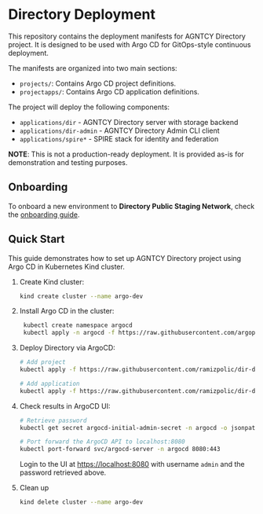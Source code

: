 # Directory Deployment

This repository contains the deployment manifests for AGNTCY Directory project.
It is designed to be used with Argo CD for GitOps-style continuous deployment.

The manifests are organized into two main sections:
- `projects/`: Contains Argo CD project definitions.
- `projectapps/`: Contains Argo CD application definitions.

The project will deploy the following components:
- `applications/dir` - AGNTCY Directory server with storage backend
- `applications/dir-admin` - AGNTCY Directory Admin CLI client
- `applications/spire*` - SPIRE stack for identity and federation

**NOTE**: This is not a production-ready deployment. It is
provided as-is for demonstration and testing purposes.

## Onboarding

To onboard a new environment to **Directory Public Staging Network**, check the
[onboarding guide](onboarding/README.md).

## Quick Start

This guide demonstrates how to set up AGNTCY Directory project using
Argo CD in Kubernetes Kind cluster.

1. Create Kind cluster:

   ```bash
   kind create cluster --name argo-dev
   ``` 

2. Install Argo CD in the cluster:

   ```bash
    kubectl create namespace argocd
    kubectl apply -n argocd -f https://raw.githubusercontent.com/argoproj/argo-cd/stable/manifests/install.yaml
    ```

3. Deploy Directory via ArgoCD:

    ```bash
    # Add project
    kubectl apply -f https://raw.githubusercontent.com/ramizpolic/dir-deploy/main/projects/dir/project.yaml

    # Add application
    kubectl apply -f https://raw.githubusercontent.com/ramizpolic/dir-deploy/main/projectapps/dir/application.yaml
    ```


4. Check results in ArgoCD UI:

   ```bash
   # Retrieve password
   kubectl get secret argocd-initial-admin-secret -n argocd -o jsonpath="{.data.password}" | base64 -d; echo

   # Port forward the ArgoCD API to localhost:8080
   kubectl port-forward svc/argocd-server -n argocd 8080:443
   ```

   Login to the UI at [https://localhost:8080](https://localhost:8080) with username `admin` and the password retrieved above.

5. Clean up

   ```bash
   kind delete cluster --name argo-dev
   ```
